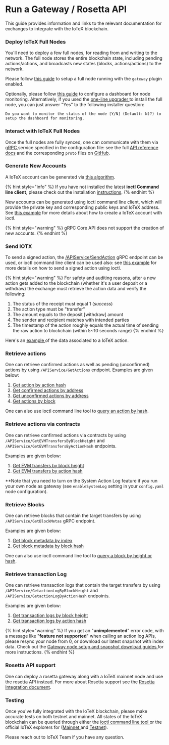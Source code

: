 # Run a Gateway / Rosetta API

This guide provides information and links to the relevant documentation for exchanges to integrate with the IoTeX blockchain.

### Deploy IoTeX Full Nodes

You'll need to deploy a few full nodes, for reading from and writing to the network. The full node stores the entire blockchain state, including pending actions/actions, and broadcasts new states (blocks, actions/actions) to the network.

Please follow [this guide](https://github.com/iotexproject/iotex-bootstrap#iotex-delegate-manual) to setup a full node running with the `gateway` plugin enabled.

Optionally, please follow [this guide](https://github.com/iotexproject/iotex-bootstrap/tree/master/infra/monitoring) to configure a dashboard for node monitoring. Alternatively, if you used the [one-line upgrader ](https://github.com/iotexproject/iotex-bootstrap#upgrade)to install the full node, you can just answer "Yes" to the following installer question:

```
Do you want to monitor the status of the node [Y/N] (Default: N)?) to setup the dashboard for monitoring.
```

### Interact with IoTeX Full Nodes <a href="#interact-with-iotex-full-nodes" id="interact-with-iotex-full-nodes"></a>

Once the full nodes are fully synced, one can communicate with them via [gRPC ](https://grpc.io/)service specified in the configuration file: see the full [API reference docs](../../reference/node-core-api-grpc.md) and the corresponding `proto` files on [GitHub](https://github.com/iotexproject/iotex-proto).

### Generate New Accounts <a href="#generate-new-accounts" id="generate-new-accounts"></a>

A IoTeX account can be generated via [this algorithm](https://github.com/iotexproject/iotex-address/blob/master/README.md).

{% hint style="info" %}
If you have not installed the latest **ioctl Command line client**, please check out the installation [instructions](../../reference/ioctl-cli-reference/).
{% endhint %}

New accounts can be generated using ioctl command line client, which will provide the private key and corresponding public keys and IoTeX address. See [this example](../../wallets/command-line-client/create-an-iotex-account.md) for more details about how to create a IoTeX account with ioctl.

{% hint style="warning" %}
gRPC Core API does not support the creation of new accounts.
{% endhint %}

### Send IOTX <a href="#send-iotx" id="send-iotx"></a>

To send a signed action, the [/APIService/SendAction](../../reference/node-core-api-grpc.md#sendaction) gRPC endpoint can be used, or ioctl command line client can be used also: see [this example](broken-reference) for more details on how to send a signed action using ioctl.

{% hint style="warning" %}
For safety and auditing reasons, after a new action gets added to the blockchain (whether it's a user deposit or a withdraw) the exchange must retrieve the action data and verify the following:

1. The status of the receipt must equal 1 (_success_)
2. The action type must be "transfer"
3. The amount equals to the deposit \[withdraw] amount
4. The sender and recipient matches with intended parties
5. The timestamp of the action roughly equals the actual time of sending the raw action to blockchain (within 5\~10 seconds range)
{% endhint %}

Here's an [example ](https://iotexscan.io/action/355bd7b93dadc18c2d2689cd400272d28ad28df8e6a1555086233c4b619adfee)of the data associated to a IoTeX action.

### Retrieve actions <a href="#retrieve-actions" id="retrieve-actions"></a>

One can retrieve confirmed actions as well as pending (unconfirmed) actions by using `/APIService/GetActions` endpoint. Examples are given below:

1. [Get action by action hash](../../reference/node-core-api-grpc.md#getactionbyhash)
2. [Get confirmed actions by address](../../reference/node-core-api-grpc.md#getactionsbyaddress)
3. [Get unconfirmed actions by address](https://docs.iotex.io/developer/core-api/api.html#getunconfirmedactionsbyaddress)
4. [Get actions by block](../../reference/node-core-api-grpc.md#getactionsbyblock)

One can also use ioctl command line tool to [query an action by hash](https://docs.iotex.io/developer/ioctl/action.html#query-action).

### Retrieve actions via contracts <a href="#retrieve-actions-via-contracts" id="retrieve-actions-via-contracts"></a>

One can retrieve confirmed actions via contracts by using `/APIService/GetEVMTransfersByBlockHeight` and `/APIService/GetEVMTransfersByActionHash` endpoints.&#x20;

Examples are given below:

1. [Get EVM transfers by block height](https://docs.iotex.io/developer/core-api/api.html#getevmtransfersbyactionhash)
2. [Get EVM transfers by action hash](https://docs.iotex.io/developer/core-api/api.html#getevmtransfersbyblockheight)

\*\*Note that you need to turn on the System Action Log feature if you run your own node as gateway (see `enableSystemLog` setting in your `config.yaml` node configuration).

### Retrieve Blocks <a href="#retrieve-blocks" id="retrieve-blocks"></a>

One can retrieve blocks that contain the target transfers by using `/APIService/GetBlockMetas` gRPC endpoint.&#x20;

Examples are given below:

1. [Get block metadata by index](../../reference/node-core-api-grpc.md#getblockmetasbyindex)
2. [Get block metadata by block hash](../../reference/node-core-api-grpc.md#getblockmetasbyhash)

One can also use ioctl command line tool to [query a block by height or hash](../../reference/ioctl-cli-reference/query-the-blockchain.md#query-block).

### Retrieve transaction Log <a href="#retrieve-transaction-log" id="retrieve-transaction-log"></a>

One can retrieve transaction logs that contain the target transfers by using `/APIService/GetactionLogByBlockHeight` and `/APIService/GetactionLogByActionHash` endpoints.&#x20;

Examples are given below:

1. [Get transaction logs by block height](../../reference/node-core-api-grpc.md#gettransactionlogbyactionhash)
2. [Get transaction logs by action hash](../../reference/node-core-api-grpc.md#gettransactionlogbyblockheight)

{% hint style="warning" %}
If you get an "**unimplemented**" error code, with a message like "**feature not supported**" when calling an action log APIs, please resync your node from 0, or download our latest snapshot with index data. Check out the [Gateway node setup and snapshot download guides ](https://github.com/iotexproject/iotex-bootstrap#mainnet)for more instructions.
{% endhint %}

### Rosetta API support <a href="#rosetta-api-support" id="rosetta-api-support"></a>

One can deploy a rosetta gateway along with a IoTeX mainnet node and use the rosetta API instead. For more about Rosetta support see the [Rosetta Integration document](rosetta-api.md).

### Testing <a href="#testing" id="testing"></a>

Once you've fully integrated with the IoTeX blockchain, please make accurate tests on both testnet and mainnet. All states of the IoTeX blockchain can be queried through either the [ioctl command line tool ](../../reference/ioctl-cli-reference/) or the official IoTeX explorers for ([Mainnet ](https://iotexscan.io/)and [Testnet](https://testnet.iotexscan.io/)).

Please reach out to IoTeX Team if you have any question.
